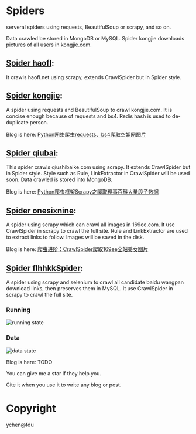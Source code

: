 # Spiders
serveral spiders using requests, BeautifulSoup or scrapy, and so on.

Data crawled be stored in MongoDB or MySQL. Spider kongjie downloads pictures of all users in kongjie.com.

## [Spider haofl](haofl):

It crawls haofl.net using scrapy, extends CrawlSpider but in Spider style.

## [Spider kongjie](kongjie):

A spider using requests and BeautifulSoup to crawl kongjie.com. It is concise enough because of requests and bs4. Redis hash is used to de-duplicate person.

Blog is here: [Python网络爬虫requests、bs4爬取空姐网图片](https://blog.csdn.net/c315838651/article/details/72773602)

## [Spider qiubai](qiubai):

This spider crawls qiushibaike.com using scrapy. It extends CrawlSpider but in Spider style. Style such as Rule, LinkExtractor in CrawlSpider will be used soon. Data crawled is stored into MongoDB.

Blog is here: [Python爬虫框架Scrapy之爬取糗事百科大量段子数据](https://blog.csdn.net/c315838651/article/details/72675470)

## [Spider onesixnine](onesixnine):

A spider using scrapy which can crawl all images in 169ee.com. It use CrawlSpider in scrapy to crawl the full site. Rule and LinkExtractor are used to extract links to follow. Images will be saved in the disk.

Blog is here: [爬虫进阶：CrawlSpider爬取169ee全站美女图片](https://blog.csdn.net/c315838651/article/details/72791668)


## [Spider flhhkkSpider](flhhkkSpider):

A spider using scrapy and selenium to crawl all candidate baidu wangpan download links, then preserves them in MySQL. It use CrawlSpider in scrapy to crawl the full site.

### Running
![running state](Spiders/images/flhhkkSpider_seleniumRunning.png)

### Data
![data state](Spiders/images/flhhkkSpider_data.png)

Blog is here: TODO

You can give me a star if they help you.

Cite it when you use it to write any blog or post.

# Copyright

ychen@fdu
